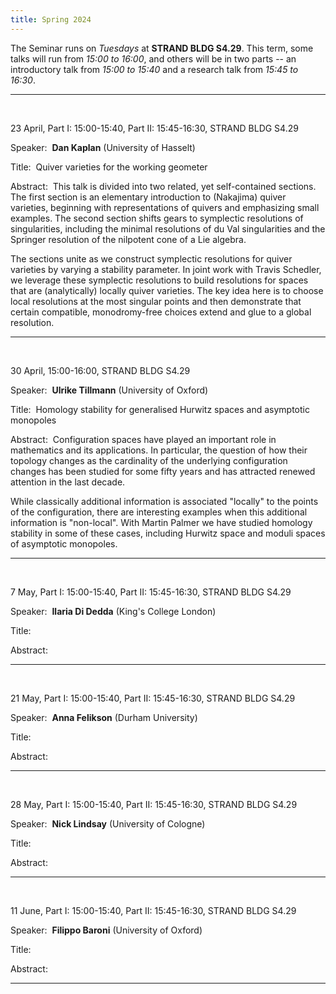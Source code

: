 ```yaml
---
title: Spring 2024
---
```



The Seminar runs on *Tuesdays* at **STRAND BLDG S4.29**. This term, some talks will run from *15:00 to 16:00*, and others will be in two parts -- an introductory talk from *15:00 to 15:40* and a research talk from *15:45 to 16:30*.



----------------------------------------------------------------
<br />

23 April, Part I: 15:00-15:40, Part II: 15:45-16:30, STRAND BLDG S4.29

Speaker:&nbsp; **Dan Kaplan** (University of Hasselt)

Title:&nbsp; Quiver varieties for the working geometer

Abstract:&nbsp; This talk is divided into two related, yet self-contained sections. The first section is an elementary introduction to (Nakajima) quiver varieties, beginning with representations of quivers and emphasizing small examples. The second section shifts gears to symplectic resolutions of singularities, including the minimal resolutions of du Val singularities and the Springer resolution of the nilpotent cone of a Lie algebra.

The sections unite as we construct symplectic resolutions for quiver varieties by varying a stability parameter. In joint work with Travis Schedler, we leverage these symplectic resolutions to build resolutions for spaces that are (analytically) locally quiver varieties. The key idea here is to choose local resolutions at the most singular points and then demonstrate that certain compatible, monodromy-free choices extend and glue to a global resolution.

---------------------------------------------------------
<br />

30 April, 15:00-16:00, STRAND BLDG S4.29

Speaker:&nbsp; **Ulrike Tillmann** (University of Oxford)

Title:&nbsp; Homology stability for generalised Hurwitz spaces and asymptotic monopoles

Abstract:&nbsp; Configuration spaces have played an important role in mathematics and its applications. In particular, the question of how their topology changes as the cardinality of the underlying configuration changes has been studied for some fifty years and has attracted renewed attention in the last decade. 

While classically additional information is associated "locally" to the points of the configuration, there are interesting examples when this additional information is "non-local". With Martin Palmer we have studied homology stability in some of these cases, including Hurwitz space and moduli spaces of asymptotic monopoles.

---------------------------------------------------------
<br />

7 May, Part I: 15:00-15:40, Part II: 15:45-16:30, STRAND BLDG S4.29

Speaker:&nbsp; **Ilaria Di Dedda** (King's College London)

Title:&nbsp;

Abstract:&nbsp;

---------------------------------------------------------
<br />

21 May, Part I: 15:00-15:40, Part II: 15:45-16:30, STRAND BLDG S4.29

Speaker:&nbsp; **Anna Felikson** (Durham University)

Title:&nbsp;

Abstract:&nbsp;

---------------------------------------------------------
<br />

28 May, Part I: 15:00-15:40, Part II: 15:45-16:30, STRAND BLDG S4.29

Speaker:&nbsp; **Nick Lindsay** (University of Cologne)

Title:&nbsp;

Abstract:&nbsp;


---------------------------------------------------------
<br />

11 June, Part I: 15:00-15:40, Part II: 15:45-16:30, STRAND BLDG S4.29

Speaker:&nbsp; **Filippo Baroni** (University of Oxford)

Title:&nbsp;

Abstract:&nbsp;


---------------------------------------------------------
